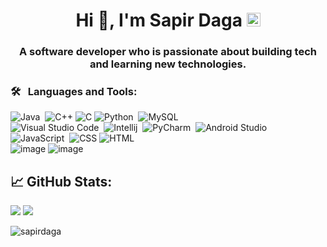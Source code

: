 <h1 align="center">Hi 👋, I'm Sapir Daga
<a href="https://www.linkedin.com/in/sapir-daga/">
  <img alt="Chenpanker's LinkedIN" width="22px" src="https://raw.githubusercontent.com/peterthehan/peterthehan/master/assets/linkedin.svg" />
</a>
</h1>
<h3 align="center"> A software developer who is passionate about building tech and learning new technologies. </h3>

### 🛠 &nbsp; Languages and Tools:

![Java](https://img.shields.io/badge/-Java-05122A?style=flat&logo=Java&logoColor=FFA518)&nbsp;
![C++](https://img.shields.io/badge/-C++-05122A?style=flat&logo=c%2B%2B&logoColor=white)
![C](https://img.shields.io/badge/-C-05122A?style=flat&logo=c%2B%2B&logoColor=white)
![Python](https://img.shields.io/badge/-Python-05122A?style=flat&logo=Python)&nbsp;
![MySQL](https://img.shields.io/badge/-MySQL-05122A?style=flat&logo=MySQL)&nbsp;
</br>
![Visual Studio Code](https://img.shields.io/badge/-Visual%20Studio%20Code-05122A?style=flat&logo=visual-studio-code&logoColor=007ACC)&nbsp;
![Intellij](https://img.shields.io/badge/IntelliJ-05122A?style=flat&logo=intellij-idea&logoColor=white)&nbsp;
![PyCharm](https://img.shields.io/badge/-PyCharm-05122A?style=flat&logo=pycharm)&nbsp;
![Android Studio](https://img.shields.io/badge/Android%20Studio-05122A?style=flat&logo=android-studio)&nbsp;
</br>
![JavaScript](https://img.shields.io/badge/-JavaScript-05122A?style=flat&logo=javascript)&nbsp;
![CSS](https://img.shields.io/badge/CSS-05122A?style=flat&logo=c%2B%2B&logoColor=blue)
![HTML](https://img.shields.io/badge/HTML-05122A?style=flat&logo=c%2B%2B&logoColor=red)
</br>
![image](https://user-images.githubusercontent.com/76609543/132089380-c9606d1a-34b0-4207-922e-0b1249509ea6.png)
![image](https://user-images.githubusercontent.com/76609543/132089385-09327e26-5685-4ac9-8153-5431b89eb828.png)
</br>
## &#x1f4c8;  GitHub Stats:

![](https://github-profile-summary-cards.vercel.app/api/cards/repos-per-language?username=SapirDaga1&theme=nord_dark")
![](https://github-profile-summary-cards.vercel.app/api/cards/most-commit-language?username=SapirDaga1&theme=nord_dark)

<p><img align="center" src="https://github-readme-streak-stats.herokuapp.com/?user=SapirDaga1&theme=radical" alt="sapirdaga" /></p>

